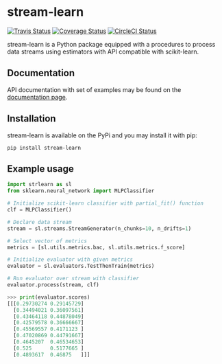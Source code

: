 # stream-learn

[![Travis Status](https://travis-ci.org/w4k2/stream-learn.svg?branch=master)](https://travis-ci.org/w4k2/stream-learn)
[![Coverage Status](https://coveralls.io/repos/github/w4k2/stream-learn/badge.svg?branch=master)](https://coveralls.io/github/w4k2/stream-learn?branch=master)
[![CircleCI Status](https://circleci.com/gh/w4k2/stream-learn.svg?style=shield&circle-token=:circle-token)](https://circleci.com/gh/w4k2/stream-learn/tree/master)

stream-learn is a Python package equipped with a procedures to process data streams using estimators with API compatible with scikit-learn.

## Documentation

API documentation with set of examples may be found on the [documentation page](https://w4k2.github.io/stream-learn/).

## Installation

stream-learn is available on the PyPi and you may install it with pip:

```
pip install stream-learn
```

## Example usage

```python
import strlearn as sl
from sklearn.neural_network import MLPClassifier

# Initialize scikit-learn classifier with partial_fit() function
clf = MLPClassifier()

# Declare data stream
stream = sl.streams.StreamGenerator(n_chunks=10, n_drifts=1)

# Select vector of metrics
metrics = [sl.utils.metrics.bac, sl.utils.metrics.f_score]

# Initialize evaluator with given metrics
evaluator = sl.evaluators.TestThenTrain(metrics)

# Run evaluator over stream with classifier
evaluator.process(stream, clf)
```

```python
>>> print(evaluator.scores)
[[[0.29730274 0.29145729]
  [0.34494021 0.36097561]
  [0.43464118 0.44878049]
  [0.42579578 0.36666667]
  [0.45569557 0.4171123 ]
  [0.47020869 0.44791667]
  [0.4645207  0.46534653]
  [0.525      0.5177665 ]
  [0.4893617  0.46875   ]]]

```

<!--

### About

If you use stream-learn in a scientific publication, we would appreciate citations to the following paper:

```
@article{key:key,
author  = {abc},
title   = {def},
journal = {ghi},
year    = {2018},
volume  = {1},
number  = {1},
pages   = {1-5},
url     = {http://jkl}
}
```
-->
